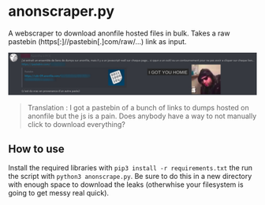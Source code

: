 # anonscraper.py
A webscraper to download anonfile hosted files in bulk. Takes a raw pastebin (https[:]//pastebin[.]com/raw/...) link as input.

![quick context](anonscrape.jpg)
> Translation : I got a pastebin of a bunch of links to dumps hosted on anonfile but the js is a pain. Does anybody have a way to not  manually click to download everything?

## How to use

Install the required libraries with ``pip3 install -r requirements.txt`` the run the script with ``python3 anonscrape.py``. Be sure to do this in a new directory with enough space to download the leaks (otherwhise your filesystem is going to get messy real quick).
